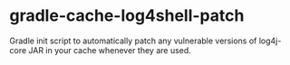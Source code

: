 # gradle-cache-log4shell-patch
Gradle init script to automatically patch any vulnerable versions of log4j-core JAR in your cache whenever they are used.
